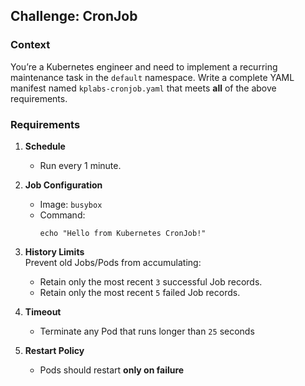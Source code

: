 ## Challenge:  CronJob

### Context
You’re a Kubernetes engineer and need to implement a recurring maintenance task in the `default` namespace. Write a complete YAML manifest named `kplabs-cronjob.yaml` that meets **all** of the above requirements.

### Requirements

1. **Schedule**
   - Run every 1 minute.

2. **Job Configuration**
   - Image: `busybox`
   - Command:  
     ```shell
     echo "Hello from Kubernetes CronJob!"
     ```

3. **History Limits**  
   Prevent old Jobs/Pods from accumulating:
   - Retain only the most recent `3` successful Job records.
   - Retain only the most recent `5` failed Job records.

4. **Timeout**
   - Terminate any Pod that runs longer than `25` seconds  

5. **Restart Policy**
   - Pods should restart **only on failure**  

